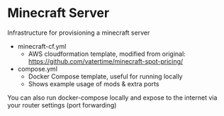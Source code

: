 # Minecraft Server

Infrastructure for provisioning a minecraft server

* minecraft-cf.yml
   * AWS cloudformation template, modified from original: https://github.com/vatertime/minecraft-spot-pricing/
* compose.yml
   * Docker Compose template, useful for running locally
   * Shows example usage of mods & extra ports

You can also run docker-compose locally and expose to the internet via your router settings (port forwarding)

